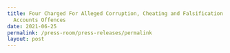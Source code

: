 ```yaml
---
title: Four Charged For Alleged Corruption, Cheating and Falsification of
  Accounts Offences
date: 2021-06-25
permalink: /press-room/press-releases/permalink
layout: post
---
```


